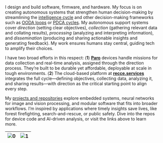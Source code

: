 <!-- ```
      _________    _________    ____  ___                __                 ___           ___
     /  ______/\  /  ____  /\  /   /\/  /\              /_/\               /  /\         /  /\ 
    /  /\_____\/ /  /___/ / / /   / /  / /              \_\/              /  / /     ___/  /_/
   /  / /       /  ______/ / /    \/  / /  _____      ___    ______      /  /_/___  /__   ___/\
  /  / /       /  /\_____\/ /  _     / /  /     \    /  /\  /  __  \    /  ___   /\ \_/  /\__\/
 /  /_/____   /  / /       /  /\\    \/  /  /\  /\  /  / / /  /_/  /|  /  /\ /  / /  /  / /  __    __    __
/_________/\ /__/ /       /__/ / \___/\ /__/ /_/ / /__/ / /_____  / / /__/ //__/ /  /__/ /  /_/\  /_/\  /_/\
\_________\/ \__\/        \__\/   \__\/ \__\/\_\/  \__\/  \____/ / /  \__\/ \__\/   \__\/   \_\/  \_\/  \_\/
                                                           ___/ / /
                                                          /____/ /
                                                          \____\/
``` -->                         


I design and build software, firmware, and hardware. My focus is on creating autonomous systems that strengthen human decision-making by streamlining the [intelligence cycle](https://usnwc.libguides.com/c.php?g=494120&p=3381427) and other decision-making frameworks such as [OODA loops](https://fs.blog/ooda-loop/) or [PDCA cycles](https://asq.org/quality-resources/pdca-cycle). My autonomous support systems cover _direction_ (setting clear objectives), _collection_ (gathering relevant data and collating results), _processing_ (analyzing and interpreting information), and _dissemination_ (producing and sharing actionable insights and generating feedback). My work ensures humans stay central, guiding tech to amplify their choices.

I have two broad efforts in this respect: (**1**) [**Paro**](https://github.com/cpknight/Paro) devices handle missions for data collection and real-time analysis, assigned through the direction process. They’re built to be durable yet affordable, deployable at scale in tough environments. (**2**) The cloud-based platform at [**recce.services**](https://reconnaissance.services) integrates the full cycle—defining objectives, collecting data, analyzing it, and sharing results—with direction as the critical starting point to align every step.

My [projects and repositories](https://github.com/cpknight/projects) explore embedded systems, neural networks for image and vision processing, and modular software that fits into broader workflows. I’m inspired by applications where timely insights save lives, like forest firefighting, search-and-rescue, or public safety. Dive into the repos for device code and AI-driven analysis, or visit the links above to learn more.

| ![0](content/device-inspired-image-by-grok.jpg) | ![1](content/inspired-image-by-grok.jpg) |
| :-----------------: | :-----------------: | 
